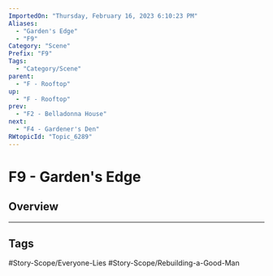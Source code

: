 ```yaml
---
ImportedOn: "Thursday, February 16, 2023 6:10:23 PM"
Aliases:
  - "Garden's Edge"
  - "F9"
Category: "Scene"
Prefix: "F9"
Tags:
  - "Category/Scene"
parent:
  - "F - Rooftop"
up:
  - "F - Rooftop"
prev:
  - "F2 - Belladonna House"
next:
  - "F4 - Gardener's Den"
RWtopicId: "Topic_6289"
---
```

# F9 - Garden's Edge
## Overview

---
## Tags
#Story-Scope/Everyone-Lies #Story-Scope/Rebuilding-a-Good-Man

